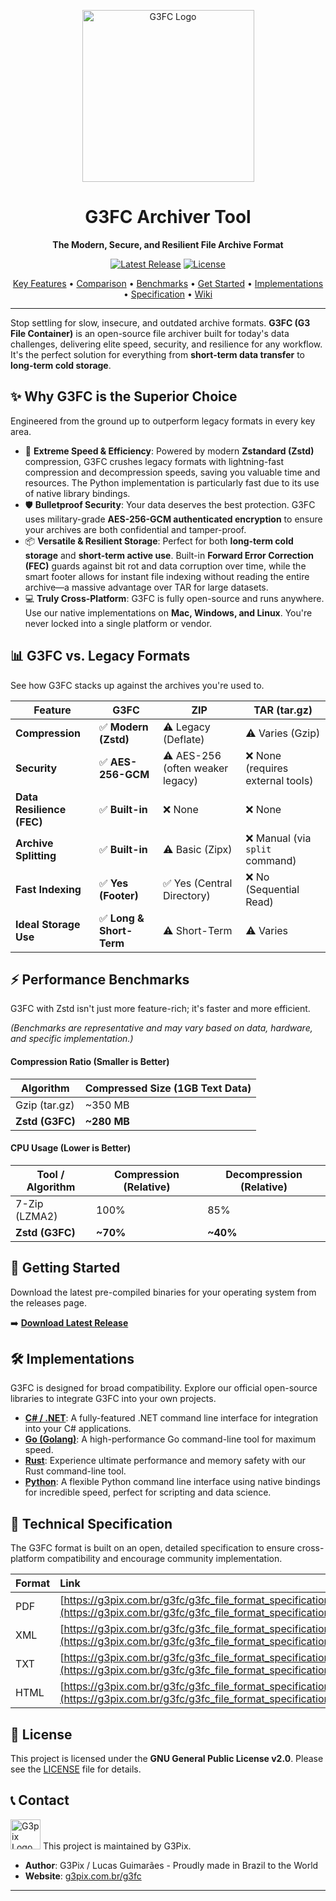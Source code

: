 <p align="center">
  <img src="https://g3pix.com.br/g3fc/g3fc.jpeg" alt="G3FC Logo" width="275"/>
</p>

<h1 align="center">G3FC Archiver Tool</h1>

<p align="center">
  <strong>The Modern, Secure, and Resilient File Archive Format</strong>
</p>

<p align="center">
    <a href="https://github.com/guimaraeslucas/g3fc/releases/tag/1"><img src="https://img.shields.io/github/v/release/guimaraeslucas/g3fc?style=for-the-badge&label=Latest%20Release" alt="Latest Release"></a>
    <a href="https://github.com/guimaraeslucas/g3fc/blob/main/LICENSE"><img src="https://img.shields.io/github/license/guimaraeslucas/g3fc?style=for-the-badge&label=License" alt="License"></a>
</p>

<p align="center">
  <a href="#-why-g3fc-is-the-superior-choice">Key Features</a> •
  <a href="#-g3fc-vs-legacy-formats">Comparison</a> •
  <a href="#-performance-benchmarks">Benchmarks</a> •
  <a href="#-getting-started">Get Started</a> •
  <a href="#-implementations">Implementations</a> •
  <a href="#-technical-specification">Specification</a> •
  <a href="https://github.com/guimaraeslucas/g3fc/wiki">Wiki</a>
</p>

---

Stop settling for slow, insecure, and outdated archive formats. **G3FC (G3 File Container)** is an open-source file archiver built for today's data challenges, delivering elite speed, security, and resilience for any workflow. It's the perfect solution for everything from **short-term data transfer** to **long-term cold storage**.

## ✨ Why G3FC is the Superior Choice

Engineered from the ground up to outperform legacy formats in every key area.

* 🚀 **Extreme Speed & Efficiency**: Powered by modern **Zstandard (Zstd)** compression, G3FC crushes legacy formats with lightning-fast compression and decompression speeds, saving you valuable time and resources. The Python implementation is particularly fast due to its use of native library bindings.
* 🛡️ **Bulletproof Security**: Your data deserves the best protection. G3FC uses military-grade **AES-256-GCM authenticated encryption**  to ensure your archives are both confidential and tamper-proof.
* 📦 **Versatile & Resilient Storage**: Perfect for both **long-term cold storage** and **short-term active use**. Built-in **Forward Error Correction (FEC)** guards against bit rot and data corruption over time, while the smart footer allows for instant file indexing without reading the entire archive—a massive advantage over TAR for large datasets.
* 💻 **Truly Cross-Platform**: G3FC is fully open-source and runs anywhere. Use our native implementations on **Mac, Windows, and Linux**. You're never locked into a single platform or vendor.

## 📊 G3FC vs. Legacy Formats

See how G3FC stacks up against the archives you're used to.

| Feature                   | G3FC                     | ZIP                             | TAR (tar.gz)                      |
| ------------------------- | ------------------------ | ------------------------------- | --------------------------------- |
| **Compression** | ✅ **Modern (Zstd)**       | ⚠️ Legacy (Deflate)              | ⚠️ Varies (Gzip)                   |
| **Security** | ✅ **AES-256-GCM**         | ⚠️ AES-256 (often weaker legacy) | ❌ None (requires external tools)  |
| **Data Resilience (FEC)** | ✅ **Built-in**             | ❌ None                         | ❌ None                           |
| **Archive Splitting** | ✅ **Built-in**              | ⚠️ Basic (Zipx)                 | ❌ Manual (via `split` command)     |
| **Fast Indexing** | ✅ **Yes (Footer)**          | ✅ Yes (Central Directory)      | ❌ No (Sequential Read)           |
| **Ideal Storage Use** | ✅ **Long & Short-Term**   | ⚠️ Short-Term                   | ⚠️ Varies                         |

## ⚡ Performance Benchmarks

G3FC with Zstd isn't just more feature-rich; it's faster and more efficient.

*(Benchmarks are representative and may vary based on data, hardware, and specific implementation.)*

#### Compression Ratio (Smaller is Better)

| Algorithm       | Compressed Size (1GB Text Data) |
| --------------- | ------------------------------- |
| Gzip (tar.gz)   | ~350 MB                         |
| **Zstd (G3FC)** | **~280 MB** |

#### CPU Usage (Lower is Better)

| Tool / Algorithm  | Compression (Relative) | Decompression (Relative) |
| ----------------- | ---------------------- | ------------------------ |
| 7-Zip (LZMA2)     | 100%                   | 85%                      |
| **Zstd (G3FC)** | **~70%** | **~40%** |

## 🚀 Getting Started

Download the latest pre-compiled binaries for your operating system from the releases page.

➡️ **[Download Latest Release](https://github.com/guimaraeslucas/g3fc/releases)**

## 🛠️ Implementations

G3FC is designed for broad compatibility. Explore our official open-source libraries to integrate G3FC into your own projects.

* **[C# / .NET](https://github.com/guimaraeslucas/g3fc/tree/main/csharp)**: A fully-featured .NET command line interface for integration into your C# applications.
* **[Go (Golang)](https://github.com/guimaraeslucas/g3fc/tree/main/golang)**: A high-performance Go command-line tool for maximum speed.
* **[Rust](https://github.com/guimaraeslucas/g3fc/tree/main/rust)**: Experience ultimate performance and memory safety with our Rust command-line tool.
* **[Python](https://github.com/guimaraeslucas/g3fc/tree/main/python)**: A flexible Python command line interface using native bindings for incredible speed, perfect for scripting and data science.

## 📄 Technical Specification

The G3FC format is built on an open, detailed specification to ensure cross-platform compatibility and encourage community implementation.

| Format | Link                                          |
| :----- | :-------------------------------------------- |
| PDF    | [https://g3pix.com.br/g3fc/g3fc_file_format_specification.pdf](https://g3pix.com.br/g3fc/g3fc_file_format_specification.pdf) |
| XML    | [https://g3pix.com.br/g3fc/g3fc_file_format_specification.xml](https://g3pix.com.br/g3fc/g3fc_file_format_specification.xml) |
| TXT    | [https://g3pix.com.br/g3fc/g3fc_file_format_specification.txt](https://g3pix.com.br/g3fc/g3fc_file_format_specification.txt) |
| HTML   | [https://g3pix.com.br/g3fc/g3fc_file_format_specification.html](https://g3pix.com.br/g3fc/g3fc_file_format_specification.html) |

## 📜 License

This project is licensed under the **GNU General Public License v2.0**. Please see the [LICENSE](https://github.com/guimaraeslucas/g3fc/blob/main/LICENSE) file for details.

## 📞 Contact
<img src="https://g3pix.com.br/favicon.svg" alt="G3pix Logo" width="48"/>
This project is maintained by G3Pix.

* **Author**: G3Pix / Lucas Guimarães - Proudly made in Brazil to the World
* **Website**: [g3pix.com.br/g3fc](https://g3pix.com.br/g3fc/)

---
